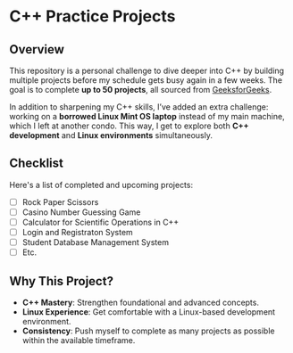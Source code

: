 # C++ Practice Projects

## Overview
This repository is a personal challenge to dive deeper into C++ by building multiple projects before my schedule gets busy again in a few weeks. The goal is to complete **up to 50 projects**, all sourced from [GeeksforGeeks](https://www.geeksforgeeks.org/top-50-cpp-project-ideas-for-beginners-advanced/).

In addition to sharpening my C++ skills, I’ve added an extra challenge: working on a **borrowed Linux Mint OS laptop** instead of my main machine, which I left at another condo. This way, I get to explore both **C++ development** and **Linux environments** simultaneously.

## Checklist
Here's a list of completed and upcoming projects:

- [ ] Rock Paper Scissors
- [ ] Casino Number Guessing Game
- [ ] Calculator for Scientific Operations in C++
- [ ] Login and Registraton System
- [ ] Student Database Management System
- [ ] Etc.

## Why This Project?
- **C++ Mastery**: Strengthen foundational and advanced concepts.
- **Linux Experience**: Get comfortable with a Linux-based development environment.
- **Consistency**: Push myself to complete as many projects as possible within the available timeframe.
